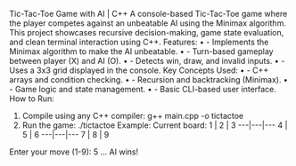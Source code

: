 Tic-Tac-Toe Game with AI | C++
A console-based Tic-Tac-Toe game where the player competes against an unbeatable AI using the Minimax algorithm. This project showcases recursive decision-making, game state evaluation, and clean terminal interaction using C++.
Features:
•	- Implements the Minimax algorithm to make the AI unbeatable.
•	- Turn-based gameplay between player (X) and AI (O).
•	- Detects win, draw, and invalid inputs.
•	- Uses a 3x3 grid displayed in the console.
Key Concepts Used:
•	- C++ arrays and condition checking.
•	- Recursion and backtracking (Minimax).
•	- Game logic and state management.
•	- Basic CLI-based user interface.
How to Run:
1. Compile using any C++ compiler:
   g++ main.cpp -o tictactoe
2. Run the game:
   ./tictactoe
Example:
Current board:
 1 | 2 | 3
---|---|---
 4 | 5 | 6
---|---|---
 7 | 8 | 9

Enter your move (1-9): 5
...
AI wins!

